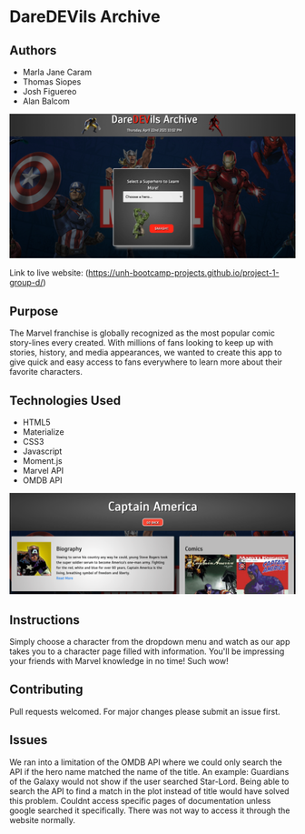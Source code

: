 # DareDEVils Archive

## Authors
- Marla Jane Caram
- Thomas Siopes
- Josh Figuereo
- Alan Balcom

![DareDEVils Archive Image](src/images/rm1.png)

Link to live website: (https://unh-bootcamp-projects.github.io/project-1-group-d/)

## Purpose

The Marvel franchise is globally recognized as the most popular comic story-lines every created.  With millions of fans looking to keep up with stories, history, and media appearances, we wanted to create this app to give quick and easy access to fans everywhere to learn more about their favorite characters.

## Technologies Used
- HTML5
- Materialize
- CSS3
- Javascript
- Moment.js
- Marvel API
- OMDB API

![DareDEVils Archive Image](src/images/rm2.png)

## Instructions

Simply choose a character from the dropdown menu and watch as our app takes you to a character page filled with information.  You'll be impressing your friends with Marvel knowledge in no time!  Such wow!

## Contributing
Pull requests welcomed.  For major changes please submit an issue first.

## Issues
We ran into a limitation of the OMDB API where we could only search the API if the hero name matched the name of the title. An example: Guardians of the Galaxy would not show if the user searched Star-Lord. Being able to search the API to find a match in the plot instead of title would have solved this problem.
Couldnt access specific pages of documentation unless google searched it specifically.  There was not way to access it through the website normally.


